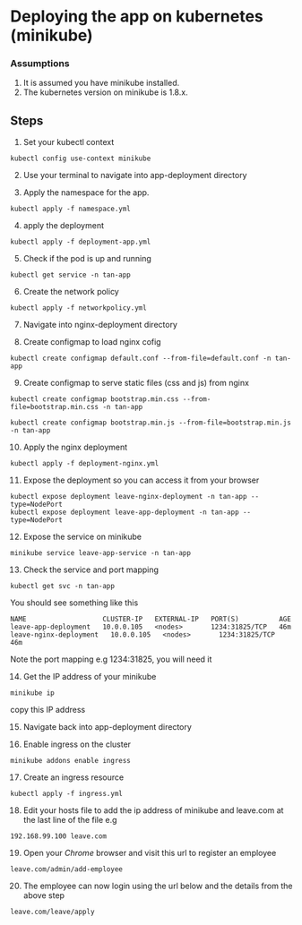 # Deploying the app on kubernetes (minikube)
### Assumptions
1. It is assumed you have minikube installed.
2. The kubernetes version on minikube is 1.8.x.

## Steps

1. Set your kubectl context
```
kubectl config use-context minikube
```
2. Use your terminal to navigate into app-deployment directory

3. Apply the namespace for the app.

```
kubectl apply -f namespace.yml
```
4. apply the deployment 
```
kubectl apply -f deployment-app.yml
```
5. Check if the pod is up and running
```
kubectl get service -n tan-app
```
6. Create the network policy
```
kubectl apply -f networkpolicy.yml
```
7. Navigate into nginx-deployment directory

8. Create configmap to load nginx cofig
```
kubectl create configmap default.conf --from-file=default.conf -n tan-app
```
9. Create configmap to serve static files (css and js) from nginx
```
kubectl create configmap bootstrap.min.css --from-file=bootstrap.min.css -n tan-app
```
```
kubectl create configmap bootstrap.min.js --from-file=bootstrap.min.js -n tan-app
```
10. Apply the nginx deployment
```
kubectl apply -f deployment-nginx.yml
```

11. Expose the deployment so you can access it from your browser
```
kubectl expose deployment leave-nginx-deployment -n tan-app --type=NodePort
kubectl expose deployment leave-app-deployment -n tan-app --type=NodePort
```
12. Expose the service on minikube
```
minikube service leave-app-service -n tan-app
```
13. Check the service and port mapping
```
kubectl get svc -n tan-app
```
You should see something like this
```
NAME                   CLUSTER-IP   EXTERNAL-IP   PORT(S)          AGE
leave-app-deployment   10.0.0.105   <nodes>       1234:31825/TCP   46m
leave-nginx-deployment   10.0.0.105   <nodes>       1234:31825/TCP   46m
```
Note the port mapping e.g 1234:31825, you will need it

14. Get the IP address of your minikube
```
minikube ip
```
copy this IP address

15. Navigate back into app-deployment directory

16. Enable ingress on the cluster

```
minikube addons enable ingress
```
17. Create an ingress resource
```
kubectl apply -f ingress.yml
```
18. Edit your hosts file to add the ip address of minikube and leave.com at the last line of the file e.g
```
192.168.99.100 leave.com
```
19. Open your *Chrome* browser and visit this url to register an employee
```
leave.com/admin/add-employee
```
20. The employee can now login using the url below and the details from the above step
```
leave.com/leave/apply
```
